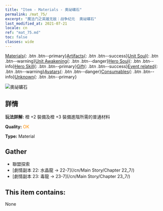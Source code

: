 ```yaml
---
title: "Item - Materials - 奧祕礦石"
permalink: /mat_75/
excerpt: "魔法门之英雄无敌：战争纪元  奧祕礦石"
last_modified_at: 2021-07-21
locale: cn
ref: "mat_75.md"
toc: false
classes: wide
---
```

 [Materials](/ItemsCN/){: .btn .btn--primary}[Artifacts](/ItemsCN/Artifacts/){: .btn .btn--success}[Unit Soul](/ItemsCN/UnitSoul/){: .btn .btn--warning}[Unit Awakening](/ItemsCN/UnitAwakening/){: .btn .btn--danger}[Hero Soul](/ItemsCN/HeroSoul/){: .btn .btn--info}[Hero Skill](/ItemsCN/HeroSkill/){: .btn .btn--primary}[Gift](/ItemsCN/Gift/){: .btn .btn--success}[Event related](/ItemsCN/Events/){: .btn .btn--warning}[Avatars](/ItemsCN/Avatars/){: .btn .btn--danger}[Consumables](/ItemsCN/Consumables/){: .btn .btn--info}[Unknown](/ItemsCN/Unknown/){: .btn .btn--primary}

 ![奧祕礦石](/images/t/i_cailiao_kuangshi3.png)

## 詳情
 **玩法詳解:** 橙 +2 裝備及橙 +3 裝備進階所需的普通材料

 **Quality:** <span style="color: #FF8C00">OK</span>

 **Type:** Material

## Gather

*    聯盟探索 
*    [劇情副本 22: 水晶龍 -> 22-7](/cn/Main Story/Chapter 22_7/) 
*    [劇情副本 23: 毒龍 -> 23-7](/cn/Main Story/Chapter 23_7/) 

## This item contains:

  None

